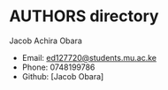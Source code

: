 # AUTHORS directory

Jacob Achira Obara

- Email: <ed127720@students.mu.ac.ke>
- Phone: 0748199786
- Github: [Jacob Obara]
